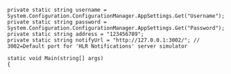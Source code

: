     private static string username = System.Configuration.ConfigurationManager.AppSettings.Get("Username");
    private static string password = System.Configuration.ConfigurationManager.AppSettings.Get("Password");
    private static string address = "123456789";
    private static string notifyUrl = "http://127.0.0.1:3002/"; // 3002=Default port for 'HLR Notifications' server simulator
	
	static void Main(string[] args)
	{
